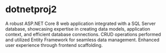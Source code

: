# dotnetproj2
A robust ASP.NET Core 8 web application integrated with a SQL Server database, showcasing expertise in creating data models, application context, and efficient database connections. CRUD operations performed and utilized Entity Framework for seamless data management. Enhanced user experience through frontend scaffolding.
